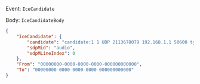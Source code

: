 Event: `IceCandidate`

Body: `IceCandidateBody`

```json
{
    "IceCandidate": {
        "candidate": "candidate:1 1 UDP 2113678079 192.168.1.1 50600 typ host",
        "sdpMid": "audio",
        "sdpMLineIndex": 0
    },
    "From": "00000000-0000-0000-0000-000000000000",
    "To": "00000000-0000-0000-0000-000000000000"
}
```